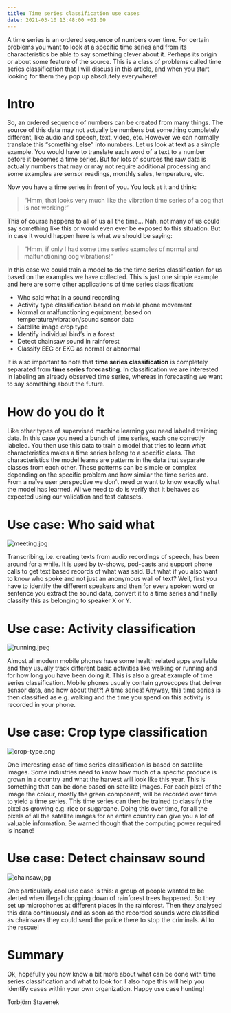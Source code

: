 ```yaml
---
title: Time series classification use cases
date: 2021-03-10 13:48:00 +01:00
---
```


A time series is an ordered sequence of numbers over time. For certain problems you want to  look at a specific time series and from its characteristics be able to say something clever about it. Perhaps its origin or about some feature of the source. This is a class of problems called time series classification that I will discuss in this article, and when you start looking for them they pop up absolutely everywhere! 


# Intro
So, an ordered sequence of numbers can be created from many things. The source of this data may not actually be numbers but something completely different, like audio and speech, text, video, etc. However we can normally translate this “something else” into numbers. Let us look at text as a simple example. You would have to translate each word of a text to a number before it becomes a time series. But for lots of sources the raw data is actually numbers that may or may not require additional processing and some examples are sensor readings, monthly sales, temperature, etc. 

Now you have a time series in front of you. You look at it and think:

> “Hmm, that looks very much like the vibration time series of a cog that is not working!”

This of course happens to all of us all the time… Nah, not many of us could say something like this or would even ever be exposed to this situation. But in case it would happen here is what we should be saying:

> “Hmm, if only I had some time series examples of normal and malfunctioning cog vibrations!” 

In this case we could train a model to do the time series classification for us based on the examples we have collected. This is just one simple example and here are some other applications of time series classification:

* Who said what in a sound recording
* Activity type classification based on mobile phone movement
* Normal or malfunctioning equipment, based on temperature/vibration/sound sensor data
* Satellite image crop type 
* Identify individual bird’s in a forest
* Detect chainsaw sound in rainforest
* Classify EEG or EKG as normal or abnormal

It is also important to note that **time series classification** is completely separated from **time series forecasting**. In classification we are interested in labeling an already observed time series, whereas in forecasting we want to say something about the future.

# How do you do it
Like other types of supervised machine learning you need labeled training data. In this case you need a bunch of time series, each one correctly labeled. You then use this data to train a model that tries to learn what characteristics makes a time series belong to a specific class. The characteristics the model learns are patterns in the data that separate classes from each other. These patterns can be simple or complex depending on the specific problem and how similar the time series are. From a naïve user perspective we don’t need or want to know exactly what the model has learned. All we need to do is verify that it behaves as expected using our validation and test datasets.

# Use case: Who said what

![meeting.jpg](/uploads/meeting.jpg)

Transcribing, i.e. creating texts from audio recordings of speech, has been around for a while. It is used by tv-shows, pod-casts and support phone calls to get text based records of what was said. But what if you also want to know who spoke and not just an anonymous wall of text? Well, first you have to identify the different speakers and then for every spoken word or sentence you extract the sound data, convert it to a time series and finally classify this as belonging to speaker X or Y.

# Use case: Activity classification

![running.jpeg](/uploads/running.jpeg)

Almost all modern mobile phones have some health related apps available and they usually track different basic activities like walking or running and for how long you have been doing it. This is also a great example of time series classification. Mobile phones usually contain gyroscopes that deliver sensor data, and how about that?! A time series! Anyway, this time series is then classified as e.g. walking and the time you spend on this activity is recorded in your phone. 

# Use case: Crop type classification

![crop-type.png](/uploads/crop-type.png)

One interesting case of time series classification is based on satellite images. Some industries need to know how much of a specific produce is grown in a country and what the harvest will look like this year. This is something that can be done based on satellite images. For each pixel of the image the colour, mostly the green component, will be recorded over time to yield a time series. This time series can then be trained to classify the pixel as growing e.g. rice or sugarcane. Doing this over time, for all the pixels of all the satellite images for an entire country can give you a lot of valuable information. Be warned though that the computing power required is insane!

# Use case: Detect chainsaw sound

![chainsaw.jpg](/uploads/chainsaw.jpg)

One particularly cool use case is this: a group of people wanted to be alerted when illegal chopping down of rainforest trees happened. So they set up microphones at different places in the rainforest. Then they analysed this data continuously and as soon as the recorded sounds were classified as chainsaws they could send the police there to stop the criminals. AI to the rescue!


# Summary

Ok, hopefully you now know a bit more about what can be done with time series classification and what to look for.  I also hope this will help you identify cases within your own organization. Happy use case hunting!

Torbjörn Stavenek
